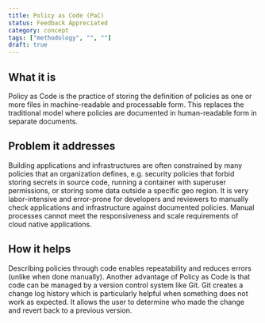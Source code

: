 ```yaml
---
title: Policy as Code (PaC)
status: Feedback Appreciated
category: concept
tags: ["methodology", "", ""]
draft: true
---
```


## What it is

Policy as Code is the practice of storing the definition of policies as one or more files in machine-readable and processable form. 
This replaces the traditional model where policies are documented in human-readable form in separate documents.

## Problem it addresses

Building applications and infrastructures are often constrained by many policies that an organization defines, 
e.g. security policies that forbid storing secrets in source code, running a container with superuser permissions, 
or storing some data outside a specific geo region.
It is very labor-intensive and error-prone for developers and reviewers to manually check applications and infrastructure against documented policies. 
Manual processes cannot meet the responsiveness and scale requirements of cloud native applications.

## How it helps

Describing policies through code enables repeatability and reduces errors (unlike when done manually). 
Another advantage of Policy as Code is that code can be managed by a version control system like Git.
Git creates a change log history which is particularly helpful when something does not work as expected.
It allows the user to determine who made the change and revert back to a previous version.  
